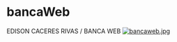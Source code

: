 # bancaWeb
EDISON CACERES RIVAS / BANCA WEB
[![bancaweb.jpg](https://i.postimg.cc/ryxVf66S/bancaweb.jpg)](https://postimg.cc/9zXHfnQM)
